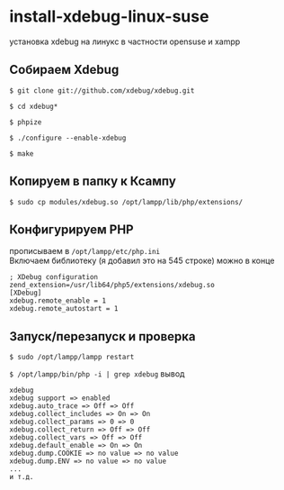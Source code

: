 # install-xdebug-linux-suse  
установка xdebug на линукс в частности opensuse и xampp   

## Собираем Xdebug 
`$ git clone git://github.com/xdebug/xdebug.git`

`$ cd xdebug*`

`$ phpize`

`$ ./configure --enable-xdebug`

`$ make`

## Копируем в папку к Ксампу

`$ sudo cp modules/xdebug.so /opt/lampp/lib/php/extensions/`

## Конфигурируем PHP
прописываем в `/opt/lampp/etc/php.ini`   
Включаем библиотеку (я добавил это на 545 строке) можно в конце

```
; XDebug configuration  
zend_extension=/usr/lib64/php5/extensions/xdebug.so   
[XDebug]  
xdebug.remote_enable = 1  
xdebug.remote_autostart = 1
```

## Запуск/перезапуск и проверка

`$ sudo /opt/lampp/lampp restart`

`$ /opt/lampp/bin/php -i | grep xdebug`
вывод 
```
xdebug
xdebug support => enabled
xdebug.auto_trace => Off => Off
xdebug.collect_includes => On => On
xdebug.collect_params => 0 => 0
xdebug.collect_return => Off => Off
xdebug.collect_vars => Off => Off
xdebug.default_enable => On => On
xdebug.dump.COOKIE => no value => no value
xdebug.dump.ENV => no value => no value
...
и т.д.

```

